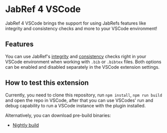 # JabRef 4 VSCode

JabRef 4 VSCode brings the support for using JabRefs features like integrity and consistency checks and more to your VSCode environment! 

## Features

You can use JabRef's [integrity](https://docs.jabref.org/finding-sorting-and-cleaning-entries/checkintegrity) and [consistency](https://docs.jabref.org/finding-sorting-and-cleaning-entries/checkconsistency) checks right in your VSCode environment when working with `.bib` or `.bibtex` files.
Both options can be enabled and disabled separately in the VSCode extension settings. 

## How to test this extension

Currently, you need to clone this repository, run `npm install`, `npm run build` and open the repo in VSCode, after that you can use VSCodes' run and debug capability to run a VSCode instance with the plugin installed.

Alternatively, you can download pre-build binaries:

- [Nightly build](https://nightly.link/JabRef/lsp-vscode-extension/workflows/build/main?preview)
